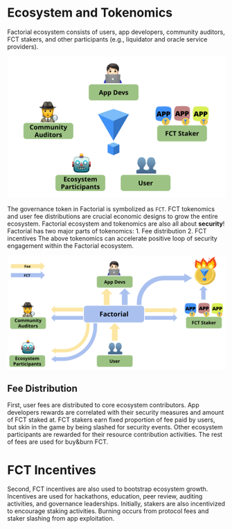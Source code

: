 # Ecosystem and Tokenomics

Factorial ecosystem consists of users, app developers, community auditors, FCT stakers, and other participants (e.g., liquidator and oracle service providers).

![Factorial Ecosystem](../images/ecosystem.png)

The governance token in Factorial is symbolized as `FCT`.
FCT tokenomics and user fee distributions are crucial economic designs to grow the entire ecosystem.
Factorial ecosystem and tokenomics are also all about **security**!
Factorial has two major parts of tokenomics:
    1. Fee distribution
    2. FCT incentives
The above tokenomics can accelerate positive loop of security engagement within the Factorial ecosystem.

![Factorial Tokenomics](../images/tokenomics.png)

## Fee Distribution

First, user fees are distributed to core ecosystem contributors.
App developers rewards are correlated with their security measures and amount of FCT staked at.
FCT stakers earn fixed proportion of fee paid by users, but skin in the game by being slashed for security events.
Other ecosystem participants are rewarded for their resource contribution activities.
The rest of fees are used for buy&burn FCT.

# FCT Incentives

Second, FCT incentives are also used to bootstrap ecosystem growth.
Incentives are used for hackathons, education, peer review, auditing activities, and governance leaderships.
Initially, stakers are also incentivized to encourage staking activities.
Burning occurs from protocol fees and staker slashing from app exploitation.
